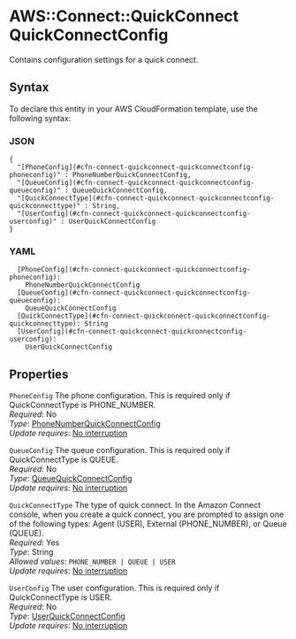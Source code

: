 # AWS::Connect::QuickConnect QuickConnectConfig<a name="aws-properties-connect-quickconnect-quickconnectconfig"></a>

Contains configuration settings for a quick connect\.

## Syntax<a name="aws-properties-connect-quickconnect-quickconnectconfig-syntax"></a>

To declare this entity in your AWS CloudFormation template, use the following syntax:

### JSON<a name="aws-properties-connect-quickconnect-quickconnectconfig-syntax.json"></a>

```
{
  "[PhoneConfig](#cfn-connect-quickconnect-quickconnectconfig-phoneconfig)" : PhoneNumberQuickConnectConfig,
  "[QueueConfig](#cfn-connect-quickconnect-quickconnectconfig-queueconfig)" : QueueQuickConnectConfig,
  "[QuickConnectType](#cfn-connect-quickconnect-quickconnectconfig-quickconnecttype)" : String,
  "[UserConfig](#cfn-connect-quickconnect-quickconnectconfig-userconfig)" : UserQuickConnectConfig
}
```

### YAML<a name="aws-properties-connect-quickconnect-quickconnectconfig-syntax.yaml"></a>

```
  [PhoneConfig](#cfn-connect-quickconnect-quickconnectconfig-phoneconfig):
    PhoneNumberQuickConnectConfig
  [QueueConfig](#cfn-connect-quickconnect-quickconnectconfig-queueconfig):
    QueueQuickConnectConfig
  [QuickConnectType](#cfn-connect-quickconnect-quickconnectconfig-quickconnecttype): String
  [UserConfig](#cfn-connect-quickconnect-quickconnectconfig-userconfig):
    UserQuickConnectConfig
```

## Properties<a name="aws-properties-connect-quickconnect-quickconnectconfig-properties"></a>

`PhoneConfig` <a name="cfn-connect-quickconnect-quickconnectconfig-phoneconfig"></a>
The phone configuration\. This is required only if QuickConnectType is PHONE_NUMBER\.  
_Required_: No  
_Type_: [PhoneNumberQuickConnectConfig](aws-properties-connect-quickconnect-phonenumberquickconnectconfig.md)  
_Update requires_: [No interruption](https://docs.aws.amazon.com/AWSCloudFormation/latest/UserGuide/using-cfn-updating-stacks-update-behaviors.html#update-no-interrupt)

`QueueConfig` <a name="cfn-connect-quickconnect-quickconnectconfig-queueconfig"></a>
The queue configuration\. This is required only if QuickConnectType is QUEUE\.  
_Required_: No  
_Type_: [QueueQuickConnectConfig](aws-properties-connect-quickconnect-queuequickconnectconfig.md)  
_Update requires_: [No interruption](https://docs.aws.amazon.com/AWSCloudFormation/latest/UserGuide/using-cfn-updating-stacks-update-behaviors.html#update-no-interrupt)

`QuickConnectType` <a name="cfn-connect-quickconnect-quickconnectconfig-quickconnecttype"></a>
The type of quick connect\. In the Amazon Connect console, when you create a quick connect, you are prompted to assign one of the following types: Agent \(USER\), External \(PHONE_NUMBER\), or Queue \(QUEUE\)\.  
_Required_: Yes  
_Type_: String  
_Allowed values_: `PHONE_NUMBER | QUEUE | USER`  
_Update requires_: [No interruption](https://docs.aws.amazon.com/AWSCloudFormation/latest/UserGuide/using-cfn-updating-stacks-update-behaviors.html#update-no-interrupt)

`UserConfig` <a name="cfn-connect-quickconnect-quickconnectconfig-userconfig"></a>
The user configuration\. This is required only if QuickConnectType is USER\.  
_Required_: No  
_Type_: [UserQuickConnectConfig](aws-properties-connect-quickconnect-userquickconnectconfig.md)  
_Update requires_: [No interruption](https://docs.aws.amazon.com/AWSCloudFormation/latest/UserGuide/using-cfn-updating-stacks-update-behaviors.html#update-no-interrupt)
